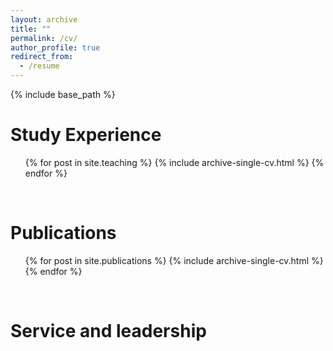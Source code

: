 ```yaml
---
layout: archive
title: ""
permalink: /cv/
author_profile: true
redirect_from:
  - /resume
---
```


{% include base_path %}

Study Experience
======
  <ul>{% for post in site.teaching %}
    {% include archive-single-cv.html %}
  {% endfor %}</ul>
  
<br>

Publications
======
  <ul>{% for post in site.publications %}
    {% include archive-single-cv.html %}
  {% endfor %}</ul>
  
<br>

Service and leadership
======
